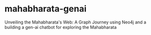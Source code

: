 # mahabharata-genai
Unveiling the Mahabharata's Web: A Graph Journey using Neo4j and a building a gen-ai chatbot for exploring the Mahabharata
